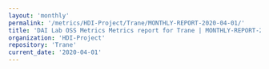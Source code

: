 ```yaml
---
layout: 'monthly'
permalink: '/metrics/HDI-Project/Trane/MONTHLY-REPORT-2020-04-01/'
title: 'DAI Lab OSS Metrics Metrics report for Trane | MONTHLY-REPORT-2020-04-01'
organization: 'HDI-Project'
repository: 'Trane'
current_date: '2020-04-01'
---
```

